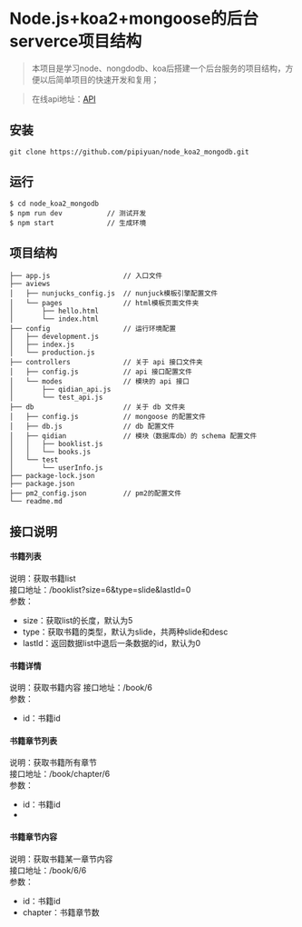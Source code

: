 # Node.js+koa2+mongoose的后台serverce项目结构
> 本项目是学习node、nongdodb、koa后搭建一个后台服务的项目结构，方便以后简单项目的快速开发和复用；  

> 在线api地址：[API](http://120.77.81.108:3000/booklist?size=6&type=slide&lastId=0)
## 安装
```
git clone https://github.com/pipiyuan/node_koa2_mongodb.git
```
## 运行
```
$ cd node_koa2_mongodb
$ npm run dev           // 测试开发
$ npm start             // 生成环境
```
## 项目结构
```
├── app.js 					// 入口文件  
├── aviews  
│   ├── nunjucks_config.js 	// nunjuck模板引擎配置文件  
│   └── pages				// html模板页面文件夹
│       ├── hello.html  
│       └── index.html  
├── config 					// 运行环境配置			
│   ├── development.js
│   ├── index.js
│   └── production.js
├── controllers 			// 关于 api 接口文件夹
│   ├── config.js 			// api 接口配置文件
│   └── modes 				// 模块的 api 接口
│       ├── qidian_api.js 	  
│       └── test_api.js 	  
├── db 						// 关于 db 文件夹
│   ├── config.js 			// mongoose 的配置文件
│   ├── db.js 				// db 配置文件 
│   ├── qidian 				// 模块（数据库db）的 schema 配置文件
│   │   ├── booklist.js
│   │   └── books.js
│   └── test
│       └── userInfo.js
├── package-lock.json
├── package.json
├── pm2_config.json 		// pm2的配置文件
└── readme.md  
```

## 接口说明

#### 书籍列表
说明：获取书籍list  
接口地址：/booklist?size=6&type=slide&lastId=0  
参数：  
* size：获取list的长度，默认为5  
* type：获取书籍的类型，默认为slide，共两种slide和desc  
* lastId：返回数据list中退后一条数据的id，默认为0 

#### 书籍详情
说明：获取书籍内容 
接口地址：/book/6  
参数：  
* id：书籍id  

#### 书籍章节列表
说明：获取书籍所有章节  
接口地址：/book/chapter/6  
参数：  
* id：书籍id 
* 

#### 书籍章节内容
说明：获取书籍某一章节内容  
接口地址：/book/6/6  
参数：  
* id：书籍id
* chapter：书籍章节数